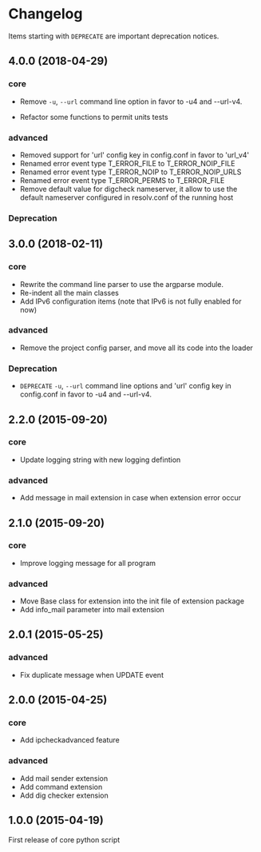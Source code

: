 # Changelog

Items starting with `DEPRECATE` are important deprecation notices.

## 4.0.0 (2018-04-29)

### core

- Remove `-u`, `--url` command line option in favor to -u4 and --url-v4.
+ Refactor some functions to permit units tests

### advanced

- Removed support for 'url' config key in config.conf in favor to 'url_v4'
- Renamed error event type T_ERROR_FILE to T_ERROR_NOIP_FILE
- Renamed error event type T_ERROR_NOIP to T_ERROR_NOIP_URLS
- Renamed error event type T_ERROR_PERMS to T_ERROR_FILE
- Remove default value for digcheck nameserver, it allow to use the default nameserver configured in resolv.conf of the running host

### Deprecation


## 3.0.0 (2018-02-11)

### core

+ Rewrite the command line parser to use the argparse module.
+ Re-indent all the main classes
+ Add IPv6 configuration items (note that IPv6 is not fully enabled for now)

### advanced

+ Remove the project config parser, and move all its code into the loader

### Deprecation

- `DEPRECATE` `-u`, `--url` command line options and 'url' config key in config.conf in favor to -u4 and --url-v4.

## 2.2.0 (2015-09-20)

### core

+ Update logging string with new logging defintion

### advanced

+ Add message in mail extension in case when extension error occur

## 2.1.0 (2015-09-20)

### core

+ Improve logging message for all program

### advanced

+ Move Base class for extension into the init file of extension package
+ Add info_mail parameter into mail extension

## 2.0.1 (2015-05-25)

### advanced

+ Fix duplicate message when UPDATE event

## 2.0.0 (2015-04-25)

### core

+ Add ipcheckadvanced feature

### advanced

+ Add mail sender extension
+ Add command extension
+ Add dig checker extension

## 1.0.0 (2015-04-19)

First release of core python script
